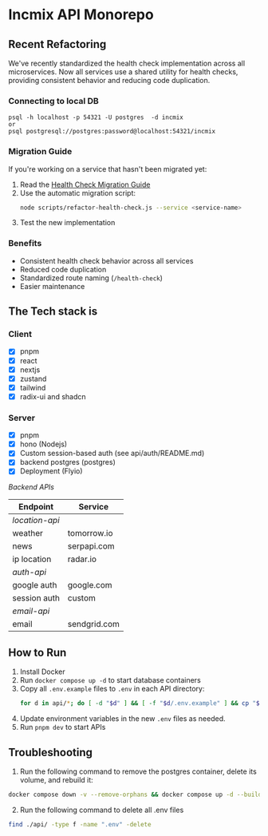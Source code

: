 # Incmix API Monorepo

## Recent Refactoring

We've recently standardized the health check implementation across all microservices. Now all services use a shared utility for health checks, providing consistent behavior and reducing code duplication.

### Connecting to local DB

```
psql -h localhost -p 54321 -U postgres  -d incmix
or
psql postgresql://postgres:password@localhost:54321/incmix
```
### Migration Guide

If you're working on a service that hasn't been migrated yet:

1. Read the [Health Check Migration Guide](./docs/health-check-migration.md)
2. Use the automatic migration script:
   ```bash
   node scripts/refactor-health-check.js --service <service-name>
   ```
3. Test the new implementation

### Benefits

- Consistent health check behavior across all services
- Reduced code duplication
- Standardized route naming (`/health-check`)
- Easier maintenance

## The Tech stack is

### Client

- [x] pnpm
- [x] react
- [x] nextjs
- [x] zustand
- [x] tailwind
- [x] radix-ui and shadcn

### Server

- [x] pnpm
- [x] hono (Nodejs)
- [x] Custom session-based auth (see api/auth/README.md)
- [x] backend postgres (postgres)
- [x] Deployment (Flyio)

*Backend APIs*

| Endpoint       | Service      |
| -------------- | ------------ |
| *location-api* |              |
| weather        | tomorrow.io  |
| news           | serpapi.com  |
| ip location    | radar.io     |
| *auth-api*     |              |
| google auth    | google.com   |
| session auth   | custom       |
| *email-api*    |              |
| email          | sendgrid.com |

## How to Run
1. Install Docker
2. Run ```docker compose up -d``` to start database containers
3. Copy all `.env.example` files to `.env` in each API directory:
   ```bash
   for d in api/*; do [ -d "$d" ] && [ -f "$d/.env.example" ] && cp "$d/.env.example" "$d/.env"; done
   ```
4. Update environment variables in the new `.env` files as needed.
5. Run ```pnpm dev``` to start APIs

## Troubleshooting
1. Run the following command to remove the postgres container, delete its volume, and rebuild it:
  ```bash
  docker compose down -v --remove-orphans && docker compose up -d --build
  ```
2. Run the following command to delete all .env files
  ```bash
  find ./api/ -type f -name ".env" -delete
  ```
